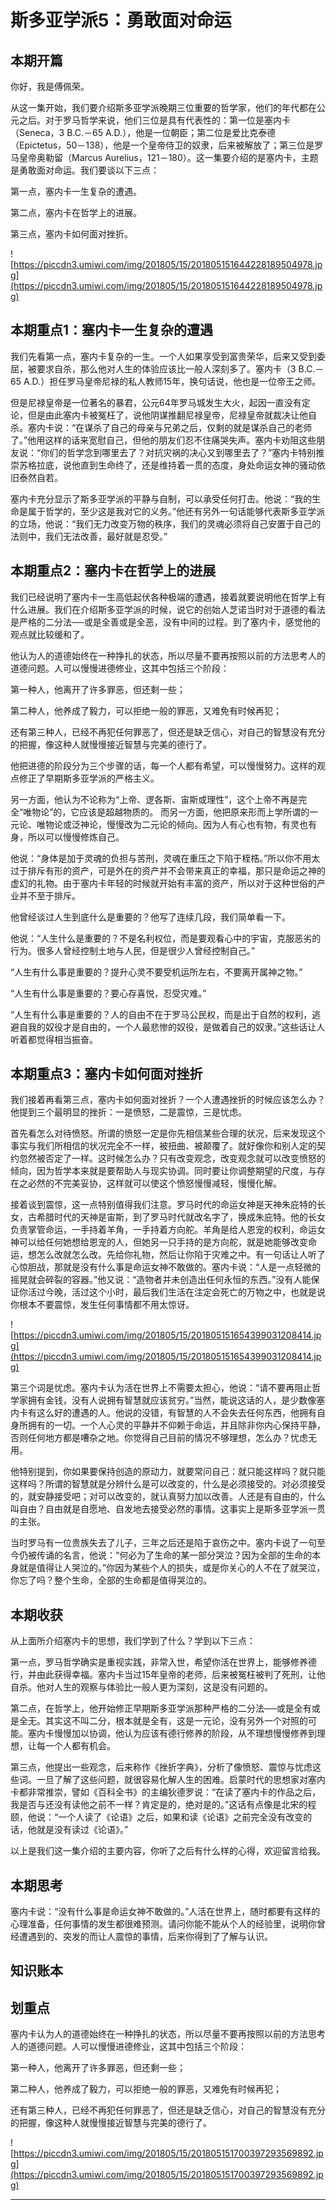 # 斯多亚学派5：勇敢面对命运

## 本期开篇

你好，我是傅佩荣。

从这一集开始，我们要介绍斯多亚学派晚期三位重要的哲学家，他们的年代都在公元之后。对于罗马哲学来说，他们三位是具有代表性的：第一位是塞内卡（Seneca，3 B.C.－65 A.D.），他是一位朝臣；第二位是爱比克泰德（Epictetus，50－138），他是一个皇帝侍卫的奴隶，后来被解放了；第三位是罗马皇帝奥勒留（Marcus Aurelius，121－180）。这一集要介绍的是塞内卡，主题是勇敢面对命运。我们要谈以下三点：

第一点，塞内卡一生复杂的遭遇。

第二点，塞内卡在哲学上的进展。

第三点，塞内卡如何面对挫折。

![https://piccdn3.umiwi.com/img/201805/15/201805151644228189504978.jpg](https://piccdn3.umiwi.com/img/201805/15/201805151644228189504978.jpg)

## 本期重点1：塞内卡一生复杂的遭遇

我们先看第一点，塞内卡复杂的一生。一个人如果享受到富贵荣华，后来又受到委屈，被要求自杀，那么他对人生的体验应该比一般人深刻多了。塞内卡（3 B.C.－65 A.D.）担任罗马皇帝尼禄的私人教师15年，换句话说，他也是一位帝王之师。

但是尼禄皇帝是一位著名的暴君，公元64年罗马城发生大火，起因一直没有定论，但是由此塞内卡被冤枉了，说他阴谋推翻尼禄皇帝，尼禄皇帝就裁决让他自杀。塞内卡说：“在谋杀了自己的母亲与兄弟之后，仅剩的就是谋杀自己的老师了。”他用这样的话来宽慰自己，但他的朋友们忍不住痛哭失声。塞内卡劝阻这些朋友说：“你们的哲学念到哪里去了？对抗灾祸的决心又到哪里去了？”塞内卡特别推崇苏格拉底，说他直到生命终了，还是维持着一贯的态度，身处命运女神的骚动依旧泰然自若。

塞内卡充分显示了斯多亚学派的平静与自制，可以承受任何打击。他说：“我的生命是属于哲学的，至少这是我对它的义务。”他还有另外一句话能够代表斯多亚学派的立场，他说：“我们无力改变万物的秩序，我们的灵魂必须将自己安置于自己的法则中，我们无法改善，最好就是忍受。”

## 本期重点2：塞内卡在哲学上的进展

我们已经说明了塞内卡一生高低起伏各种极端的遭遇，接着就要说明他在哲学上有什么进展。我们在介绍斯多亚学派的时候，说它的创始人芝诺当时对于道德的看法是严格的二分法──或是全善或是全恶，没有中间的过程。到了塞内卡，感觉他的观点就比较缓和了。

他认为人的道德始终在一种挣扎的状态，所以尽量不要再按照以前的方法思考人的道德问题。人可以慢慢进德修业，这其中包括三个阶段：

第一种人，他离开了许多罪恶，但还剩一些；

第二种人，他养成了毅力，可以拒绝一般的罪恶，又难免有时候再犯；

还有第三种人，已经不再犯任何罪恶了，但还是缺乏信心，对自己的智慧没有充分的把握，像这种人就慢慢接近智慧与完美的德行了。

他把进德的阶段分为三个步骤的话，每一个人都有希望，可以慢慢努力。这样的观点修正了早期斯多亚学派的严格主义。

另一方面，他认为不论称为“上帝、逻各斯、宙斯或理性”，这个上帝不再是完全“唯物论”的，它应该是超越物质的。 而另一方面，他把原来形而上学所谓的一元论、唯物论或泛神论，慢慢改为二元论的倾向。因为人有心也有物，有灵也有身，所以可以慢慢修炼自己。

他说：“身体是加于灵魂的负担与苦刑，灵魂在重压之下陷于桎梏。”所以你不用太过于排斥有形的资产，可是外在的资产并不会带来真正的幸福，那只是命运之神的虚幻的礼物。由于塞内卡年轻的时候就开始有丰富的资产，所以对于这种世俗的产业并不至于排斥。

他曾经谈过人生到底什么是重要的？他写了连续几段，我们简单看一下。

他说：“人生什么是重要的？不是名利权位，而是要观看心中的宇宙，克服恶劣的行为。很多人曾经控制土地与人民，但是很少人曾经控制自己。”

“人生有什么事是重要的？提升心灵不要受机运所左右，不要离开属神之物。”

“人生有什么事是重要的？要心存喜悦，忍受灾难。”

“人生有什么事是重要的？人的自由不在于罗马公民权，而是出于自然的权利，逃避自我的奴役才是自由的，一个人最悲惨的奴役，是做着自己的奴隶。”这些话让人听着都觉得相当振奋。

## 本期重点3：塞内卡如何面对挫折

我们接着再看第三点，塞内卡如何面对挫折？一个人遭遇挫折的时候应该怎么办？他提到三个最明显的挫折：一是愤怒，二是震惊，三是忧虑。

首先看怎么对待愤怒。所谓的愤怒一定是你先相信某些合理的状况，后来发现这个事实与我们所相信的状况完全不一样，被扭曲、被颠覆了。就好像你和别人定的契约忽然被否定了一样。这时候怎么办？只有改变观念，改变观念就可以改变愤怒的倾向，因为哲学本来就是要帮助人与现实协调。同时要让你调整期望的尺度，与存在之必然的不完美妥协，这样就可以使这个愤怒慢慢减轻，慢慢化解。

接着谈到震惊，这一点特别值得我们注意。罗马时代的命运女神是天神朱庇特的长女，古希腊时代的天神是宙斯，到了罗马时代就改名字了，换成朱庇特。他的长女负责掌管命运，一手持着羊角，一手持着方向舵。羊角是给人恩宠的权利，命运女神可以给任何她想给恩宠的人，但她另一只手持的是方向舵，就是她能够改变命运，想怎么改就怎么改。先给你礼物，然后让你陷于灾难之中。有一句话让人听了心惊胆战，那就是没有什么事是命运女神不敢做的。塞内卡说：“人是一点轻微的摇晃就会碎裂的容器。”他又说：“造物者并未创造出任何永恒的东西。”没有人能保证你活过今晚，活过这个小时，最后我们生活在注定会死亡的万物之中，也就是说你根本不要震惊，发生任何事情都不用太惊讶。

![https://piccdn3.umiwi.com/img/201805/15/201805151654399031208414.jpg](https://piccdn3.umiwi.com/img/201805/15/201805151654399031208414.jpg)

第三个词是忧虑。塞内卡认为活在世界上不需要太担心，他说：“请不要再阻止哲学家拥有金钱，没有人说拥有智慧就应该贫穷。”当然，能说这话的人，是少数像塞内卡有这么好的遭遇的人。他说的没错，有智慧的人不会失去任何东西，他拥有自身所拥有的一切。一个人心灵的平静并不仰赖于命运，并且除非你内心保持平静，否则任何地方都是嘈杂之地。你觉得自己目前的情况不够理想，怎么办？忧虑无用。

他特别提到，你如果要保持创造的原动力，就要常问自己：就只能这样吗？就只能这样吗？所谓的智慧就是分辨什么是可以改变的，什么是必须接受的。对必须接受的，就安静接受吧；对可以改变的，就认真努力加以改善。人还是有自由的，什么叫自由？自由就是自愿地、自发地去接受必然的事情。这事实上是斯多亚学派一贯的主张。

当时罗马有一位贵族失去了儿子，三年之后还是陷于哀伤之中。塞内卡说了一句至今仍被传诵的名言，他说：“何必为了生命的某一部分哭泣？因为全部的生命的本身就是值得让人哭泣的。”你因为某些个人的损失，或是你关心的人不在了就哭泣，你忘了吗？整个生命，全部的生命都是值得哭泣的。

## 本期收获

从上面所介绍塞内卡的思想，我们学到了什么？学到以下三点：

第一点，罗马哲学确实是重视实践，非常入世，希望你活在世界上，能够修养德行，并由此获得幸福。塞内卡当过15年皇帝的老师，后来被冤枉被判了死刑，让他自杀。他对人生的观察与体验比一般人更为深刻，这是没有问题的。

第二点，在哲学上，他开始修正早期斯多亚学派那种严格的二分法──或是全有或是全无。其实这不叫二分，根本就是全有，这是一元论，没有另外一个对照的可能。塞内卡慢慢加以协调，他认为应该有德行修养的阶段，从不理想慢慢修养到理想，让每一个人都有机会。

第三点，他提出一些观念，后来称作《挫折字典》，分析了像愤怒、震惊与忧虑这些词。一旦了解了这些问题，就很容易化解人生的困难。启蒙时代的思想家对塞内卡都非常推崇，譬如《百科全书》的主编狄德罗说：“在读了塞内卡的作品之后，我是否与还没有读他之前不一样？肯定是的，绝对是的。”这话有点像是北宋的程颐，他说：“一个人读了《论语》之后，如果和读《论语》之前完全没有改变的话，他就是没有读过《论语》。”

以上是我们这一集介绍的主要内容，你听了之后有什么样的心得，欢迎留言给我。

## 本期思考

塞内卡说：“没有什么事是命运女神不敢做的。”人活在世界上，随时都要有这样的心理准备，任何事情的发生都很难预测。请问你能不能从个人的经验里，说明你曾经遭遇到的、突发的而让人震惊的事情，后来你得到了了解与认识。

## 知识账本

## 划重点

塞内卡认为人的道德始终在一种挣扎的状态，所以尽量不要再按照以前的方法思考人的道德问题。人可以慢慢进德修业，这其中包括三个阶段：

第一种人，他离开了许多罪恶，但还剩一些；

第二种人，他养成了毅力，可以拒绝一般的罪恶，又难免有时候再犯；

还有第三种人，已经不再犯任何罪恶了，但还是缺乏信心，对自己的智慧没有充分的把握，像这种人就慢慢接近智慧与完美的德行了。


![https://piccdn3.umiwi.com/img/201805/15/201805151700397293569892.jpg](https://piccdn3.umiwi.com/img/201805/15/201805151700397293569892.jpg)

---
